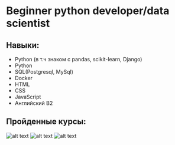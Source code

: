 # Beginner python developer/data scientist
## Навыки:
- Python (в т.ч знаком с pandas, scikit-learn, Django)
- Python 
- SQL(Postgresql, MySql)
- Docker
- HTML
- CSS
- JavaScript
- Английский B2
## Пройденные курсы:
![alt text](https://stepik.org/certificate/129b7e6064b074a96aa5091595a58e43e4c99caf.png?resolution=medium)
![alt text](https://stepik.org/certificate/2d0cc39a05c0fa68d7b89ca8987596a623d4427e.png?resolution=medium)
![alt text](https://stepik.org/certificate/3645a974ce1e540a05f060ea8fbd002fee004ea9.png?resolution=medium)
